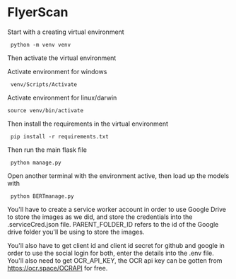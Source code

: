# FlyerScan

Start with a creating virtual environment

~~~
 python -m venv venv
~~~

Then activate the virtual environment

Activate environment for windows
~~~
 venv/Scripts/Activate
~~~
Activate environment for linux/darwin
~~~
source venv/bin/activate
~~~

Then install the requirements in the virtual environment 

~~~
 pip install -r requirements.txt
~~~

Then run the main flask file

~~~
 python manage.py 
~~~
Open another terminal with the environment active, then load up the models with 
~~~
 python BERTmanage.py 
~~~

You'll have to create a service worker account in order to use Google Drive to store the images as we did, and store the credentials into the .serviceCred.json file. PARENT_FOLDER_ID refers to the id of the Google drive folder you'll be using to store the images. 

You'll also have to get client id and client id secret for github and google in order to use the social login for both, enter the details into the .env file. You'll also need to get OCR_API_KEY, the OCR api key can be gotten from https://ocr.space/OCRAPI for free. 
